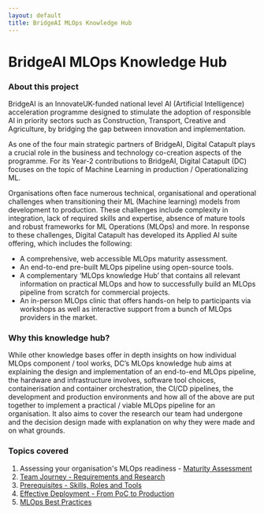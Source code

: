```yaml
---
layout: default
title: BridgeAI MLOps Knowledge Hub
---
```


# BridgeAI MLOps Knowledge Hub

### About this project

BridgeAI is an InnovateUK-funded national level AI (Artificial Intelligence) acceleration programme designed to stimulate the adoption of responsible AI in priority sectors such as Construction, Transport, Creative and Agriculture, by bridging the gap between innovation and implementation.

As one of the four main strategic partners of BridgeAI, Digital Catapult plays a crucial role in the business and technology co-creation aspects of the programme. For its Year-2 contributions to BridgeAI, Digital Catapult (DC) focuses on the topic of Machine Learning in production / Operationalizing ML. 

Organisations often face numerous technical, organisational and operational challenges when transitioning their ML (Machine learning) models from development to production. These challenges include complexity in integration, lack of required skills and expertise, absence of mature tools and robust frameworks for ML Operations (MLOps) and more. In response to these challenges, Digital Catapult has developed its Applied AI suite offering, which includes the following:
* A comprehensive, web accessible MLOps maturity assessment.
* An end-to-end pre-built MLOps pipeline using open-source tools.
* A complementary ‘MLOps knowledge Hub’ that contains all relevant information on practical MLOps and how to successfully build an MLOps pipeline from scratch for commercial projects.
* An in-person MLOps clinic that offers hands-on help to participants via workshops as well as interactive support from a bunch of MLOps providers in the market.

### Why this knowledge hub?

While other knowledge bases offer in depth insights on how individual MLOps component / tool works, DC’s MLOps knowledge hub aims at explaining the design and implementation of an end-to-end MLOps pipeline, the hardware and infrastructure involves, software tool choices, containerisation and container orchestration, the CI/CD pipelines, the development and production environments and how all of the above are put together to implement a practical / viable MLOps pipeline for an organisation. It also aims to cover the research our team had undergone and the decision design made with explanation on why they were made and on what grounds.

### Topics covered
1. Assessing your organisation's MLOps readiness - [Maturity Assessment](https://apps.digicatapult.org.uk/ai-adoption-toolkit)
2. [Team Journey - Requirements and Research](team_journey.md)
3. [Prerequisites - Skills, Roles and Tools](prerequisites.md)
4. [Effective Deployment - From PoC to Production](effective_deployment.md)
5. [MLOps Best Practices](best_practices.md)